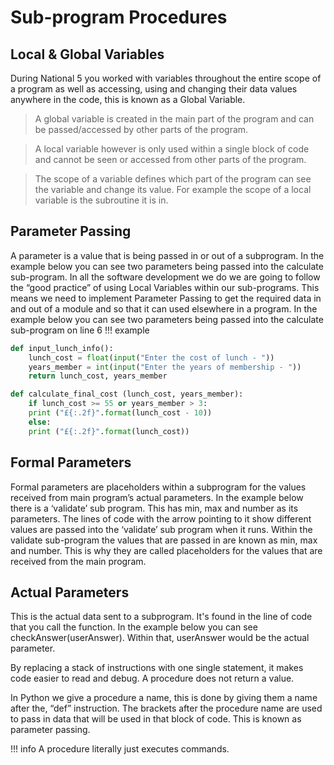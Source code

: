 # Sub-program Procedures

## Local & Global Variables

During National 5 you worked with variables throughout the entire scope of a program as well as accessing, using and changing their data values anywhere in the code, this is known as a Global Variable.

> A global variable is created in the main part of the program and can be passed/accessed by other parts of the program.

> A local variable however is only used within a single block of code and cannot be seen or accessed from other parts of the program.

> The scope of a variable defines which part of the program can see the variable and change its value. For example the scope of a local variable is the subroutine it is in. 

## Parameter Passing

A parameter is a value that is being passed in or out of a subprogram.  In the example below you can see two parameters being passed into the calculate sub-program. 
In all the software development we do we are going to follow the “good practice” of using Local Variables within our sub-programs. This means we need to implement Parameter Passing to get the required data in and out of a module and so that it can used elsewhere in a program.
In the example below you can see two parameters being passed into the calculate sub-program on line 6
!!! example
```Python
def input_lunch_info():
	lunch_cost = float(input("Enter the cost of lunch - "))
	years_member = int(input("Enter the years of membership - "))
	return lunch_cost, years_member

def calculate_final_cost (lunch_cost, years_member):
	if lunch_cost >= 55 or years_member > 3:
	print ("£{:.2f}".format(lunch_cost - 10)) 
	else:
	print ("£{:.2f}".format(lunch_cost)) 
```
## Formal Parameters

Formal parameters are placeholders within a subprogram for the values received from main program’s actual parameters. 
In the example below there is a ‘validate’ sub program. This has min, max and number as its parameters. The lines of code with the arrow pointing to it show different values are passed into the ‘validate’ sub program when it runs. 
Within the validate sub-program the values that are passed in are known as min, max and number. This is why they are called placeholders for the values that are received from the main program.

## Actual Parameters

This is the actual data sent to a subprogram. It's found in the line of code that you call the function. In the example below you can see checkAnswer(userAnswer). Within that, userAnswer would be the actual parameter.



By replacing a stack of instructions with one single statement, it makes code easier to read and debug. A procedure does not return a value.

In Python we give a procedure a name, this is done by giving them a name after the, “def” instruction. The brackets after the procedure name are used to pass in data that will be used in that block of code. This is known as parameter passing. 

!!! info
	A procedure literally just executes commands.
